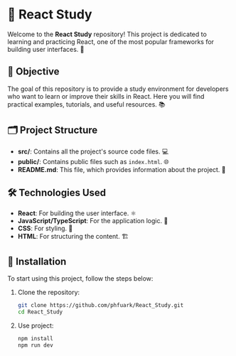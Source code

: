 # 🌟 React Study

Welcome to the **React Study** repository! This project is dedicated to learning and practicing React, one of the most popular frameworks for building user interfaces. 🚀

## 🎯 Objective

The goal of this repository is to provide a study environment for developers who want to learn or improve their skills in React. Here you will find practical examples, tutorials, and useful resources. 📚

## 🗂️ Project Structure

- **src/**: Contains all the project's source code files. 💻
- **public/**: Contains public files such as `index.html`. 🌐
- **README.md**: This file, which provides information about the project. 📄

## 🛠️ Technologies Used

- **React**: For building the user interface. ⚛️
- **JavaScript/TypeScript**: For the application logic. 📜
- **CSS**: For styling. 🎨
- **HTML**: For structuring the content. 🏗️


## 🚀 Installation

To start using this project, follow the steps below:

1. Clone the repository:  
   ```bash
   git clone https://github.com/phfuark/React_Study.git
   cd React_Study
2. Use project:
   ```bash
   npm install
   npm run dev
